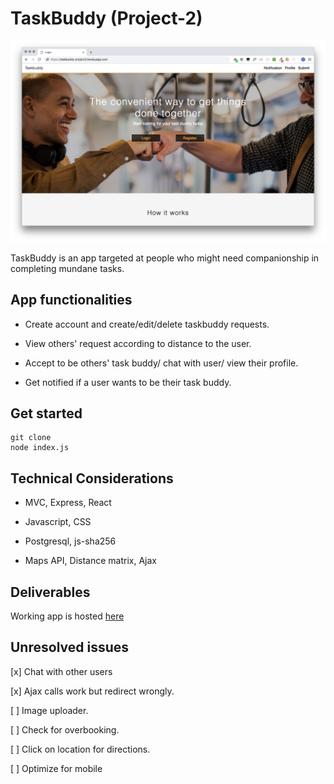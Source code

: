 # TaskBuddy (Project-2)
![picture alt](Taskbuddy.png)

TaskBuddy is an app targeted at people who might need companionship in completing mundane tasks.

## App functionalities
* Create account and create/edit/delete taskbuddy requests.

* View others' request according to distance to the user.

* Accept to be others' task buddy/ chat with user/ view their profile.

* Get notified if a user wants to be their task buddy.


## Get started

```
git clone
node index.js
```


## Technical Considerations
* MVC, Express, React

* Javascript, CSS

* Postgresql, js-sha256

* Maps API, Distance matrix, Ajax


## Deliverables
Working app is hosted [here](https://taskbuddy-project2.herokuapp.com/)

## Unresolved issues
[x] Chat with other users

[x] Ajax calls work but redirect wrongly.

[ ] Image uploader.

[ ] Check for overbooking.

[ ] Click on location for directions.

[ ] Optimize for mobile